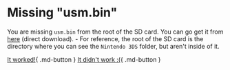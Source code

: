 # Missing "usm.bin"

You are missing `usm.bin` from the root of the SD card. You can go get it from [here](https://github.com/zoogie/unSAFE_MODE/releases/download/v1.3/usm.bin) (direct download).
	- For reference, the root of the SD card is the directory where you can see the `Nintendo 3DS` folder, but aren't inside of it.

[It worked!](/troubleshoot/issue/success){ .md-button }
[It didn't work :(](/troubleshoot/issue/failure){ .md-button }